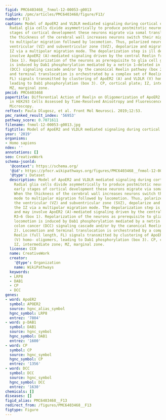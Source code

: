 ```yaml
---
figid: PMC6403468__fnmol-12-00053-g0013
figlink: /pmc/articles/PMC6403468/figure/F13/
number: F13
caption: Model of ApoER2 and VLDLR mediated signaling during cortical development.
  Radial glia cells divide asymmetrically to produce postmitotic neurons. During early
  stages of cortical development these neurons migrate via somal translocation. When
  the thickness of the cerebral wall increases neurons switch their migration mode
  to multipolar migration followed by locomotion. Thus, polarized neurons leave the
  ventricular (VZ) and subventricular zone (SVZ), depolarize and migrate through the
  IZ via a multipolar migration mode. The depolarization step is ill defined and may
  involve ApoER2 (A)-mediated signaling driven by the central Reelin fragment R3–6
  (box 1). Repolarization of the neurons as prerequisite to glia cell guided locomotion
  is induced by Dab1 phosphorylation mediated by a netrin 1—deleted in colon cancer
  (DCC) signaling cascade and/or by the canonical Reelin pathway (box 2). Locomotion
  and terminal translocation is orchestrated by a complex set of Reelin (full length,
  FL) signals transmitted by clustering of ApoER2 (A) and VLDLR (V) homo- oligomers,
  leading to Dab1 phosphorylation (box 3). CP, cortical plate; IZ, intermediate zone;
  MZ, marginal zone.
pmcid: PMC6403468
papertitle: Differential Action of Reelin on Oligomerization of ApoER2 and VLDL Receptor
  in HEK293 Cells Assessed by Time-Resolved Anisotropy and Fluorescence Lifetime Imaging
  Microscopy.
reftext: Paula Dlugosz, et al. Front Mol Neurosci. 2019;12:53.
pmc_ranked_result_index: '56953'
pathway_score: 0.7071611
filename: fnmol-12-00053-g0013.jpg
figtitle: Model of ApoER2 and VLDLR mediated signaling during cortical development
year: '2019'
organisms:
- Homo sapiens
ndex: ''
annotations: []
seo: CreativeWork
schema-jsonld:
  '@context': https://schema.org/
  '@id': https://pfocr.wikipathways.org/figures/PMC6403468__fnmol-12-00053-g0013.html
  '@type': Dataset
  description: Model of ApoER2 and VLDLR mediated signaling during cortical development.
    Radial glia cells divide asymmetrically to produce postmitotic neurons. During
    early stages of cortical development these neurons migrate via somal translocation.
    When the thickness of the cerebral wall increases neurons switch their migration
    mode to multipolar migration followed by locomotion. Thus, polarized neurons leave
    the ventricular (VZ) and subventricular zone (SVZ), depolarize and migrate through
    the IZ via a multipolar migration mode. The depolarization step is ill defined
    and may involve ApoER2 (A)-mediated signaling driven by the central Reelin fragment
    R3–6 (box 1). Repolarization of the neurons as prerequisite to glia cell guided
    locomotion is induced by Dab1 phosphorylation mediated by a netrin 1—deleted in
    colon cancer (DCC) signaling cascade and/or by the canonical Reelin pathway (box
    2). Locomotion and terminal translocation is orchestrated by a complex set of
    Reelin (full length, FL) signals transmitted by clustering of ApoER2 (A) and VLDLR
    (V) homo- oligomers, leading to Dab1 phosphorylation (box 3). CP, cortical plate;
    IZ, intermediate zone; MZ, marginal zone.
  license: CC0
  name: CreativeWork
  creator:
    '@type': Organization
    name: WikiPathways
  keywords:
  - LRP8
  - DAB1
  - CP
  - DCC
genes:
- word: ApoER2
  symbol: APOER2
  source: hgnc_alias_symbol
  hgnc_symbol: LRP8
  entrez: '7804'
- word: p-DAB1
  symbol: DAB1
  source: hgnc_symbol
  hgnc_symbol: DAB1
  entrez: '1600'
- word: CP
  symbol: CP
  source: hgnc_symbol
  hgnc_symbol: CP
  entrez: '1356'
- word: DCC
  symbol: DCC
  source: hgnc_symbol
  hgnc_symbol: DCC
  entrez: '1630'
chemicals: []
diseases: []
figid_alias: PMC6403468__F13
redirect_from: /figures/PMC6403468__F13
figtype: Figure
---
```

